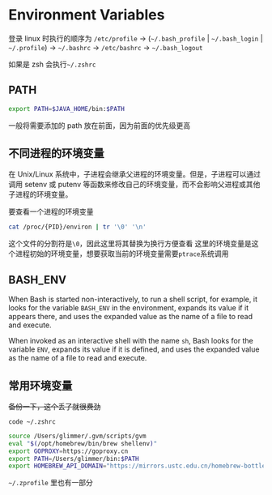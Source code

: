 # Environment Variables

登录 linux 时执行的顺序为
`/etc/profile` -> (`~/.bash_profile` | `~/.bash_login` | `~/.profile`) -> `~/.bashrc` -> `/etc/bashrc` -> `~/.bash_logout`

如果是 zsh 会执行`~/.zshrc`

## PATH

```bash
export PATH=$JAVA_HOME/bin:$PATH
```

一般将需要添加的 path 放在前面，因为前面的优先级更高

## 不同进程的环境变量

在 Unix/Linux 系统中，子进程会继承父进程的环境变量。但是，子进程可以通过调用 setenv 或 putenv 等函数来修改自己的环境变量，而不会影响父进程或其他子进程的环境变量。

要查看一个进程的环境变量

```bash
cat /proc/{PID}/environ | tr '\0' '\n'
```

这个文件的分割符是`\0`，因此这里将其替换为换行方便查看
这里的环境变量是这个进程初始的环境变量，想要获取当前的环境变量需要`ptrace`系统调用

## BASH_ENV

When Bash is started non-interactively, to run a shell script, for example, it looks for the variable `BASH_ENV` in the environment, expands its value if it appears there, and uses the expanded value as the name of a file to read and execute.

When invoked as an interactive shell with the name `sh`, Bash looks for the variable `ENV`, expands its value if it is defined, and uses the expanded value as the name of a file to read and execute.

## 常用环境变量

~~备份一下，这个丢了就很费劲~~

`code ~/.zshrc`

```bash
source /Users/glimmer/.gvm/scripts/gvm
eval "$(/opt/homebrew/bin/brew shellenv)"
export GOPROXY=https://goproxy.cn
export PATH=/Users/glimmer/bin:$PATH
export HOMEBREW_API_DOMAIN="https://mirrors.ustc.edu.cn/homebrew-bottles/api"
```

`~/.zprofile` 里也有一部分
